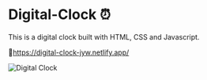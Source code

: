 # Digital-Clock ⏰

This is a digital clock built with HTML, CSS and Javascript.

🔗https://digital-clock-jyw.netlify.app/

![Digital Clock](https://github.com/jywwong/Digital-Clock/assets/119052363/16c5ce5e-a99e-4c16-9035-f14a8b36c19f)
